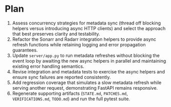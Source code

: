 # Plan

1. Assess concurrency strategies for metadata sync (thread off blocking helpers versus introducing async HTTP clients) and select the approach that best preserves clarity and testability.
2. Refactor the Sonarr and Radarr integration helpers to provide async refresh functions while retaining logging and error propagation guarantees.
3. Update `server/app.py` to run metadata refreshes without blocking the event loop by awaiting the new async helpers in parallel and maintaining existing error handling semantics.
4. Revise integration and metadata tests to exercise the async helpers and ensure sync failures are reported consistently.
5. Add regression coverage that simulates a slow metadata refresh while serving another request, demonstrating FastAPI remains responsive.
6. Regenerate supporting artifacts (`STATE.md`, `PATCHES.md`, `VERIFICATIONS.md`, `TODO.md`) and run the full pytest suite.
